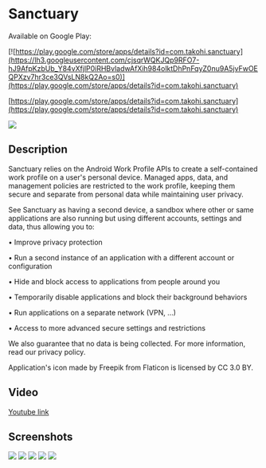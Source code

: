 # Sanctuary

Available on Google Play:

[![https://play.google.com/store/apps/details?id=com.takohi.sanctuary](https://lh3.googleusercontent.com/cjsqrWQKJQp9RFO7-hJ9AfpKzbUb_Y84vXfjlP0iRHBvladwAfXih984olktDhPnFqyZ0nu9A5jvFwOEQPXzv7hr3ce3QVsLN8kQ2Ao=s0)](https://play.google.com/store/apps/details?id=com.takohi.sanctuary)

[https://play.google.com/store/apps/details?id=com.takohi.sanctuary](https://play.google.com/store/apps/details?id=com.takohi.sanctuary)


![](https://play-lh.googleusercontent.com/R4xJ0Bala55Wwcl_BG4DGUst09sGY1FjBn7etD-kX_myViooEkiplMWIzAFPrpIoH9M=s360-rw)

## Description

Sanctuary relies on the Android Work Profile APIs to create a self-contained work profile on a user's personal device. Managed apps, data, and management policies are restricted to the work profile, keeping them secure and separate from personal data while maintaining user privacy.

See Sanctuary as having a second device, a sandbox where other or same applications are also running but using different accounts, settings and data, thus allowing you to:

• Improve privacy protection

• Run a second instance of an application with a different account or configuration

• Hide and block access to applications from people around you

• Temporarily disable applications and block their background behaviors

• Run applications on a separate network (VPN, …)

• Access to more advanced secure settings and restrictions

We also guarantee that no data is being collected. For more information, read our privacy policy.

Application's icon made by Freepik from Flaticon is licensed by CC 3.0 BY.

## Video

[Youtube link](https://www.youtube.com/watch?v=IxRD-0gVb0w)

## Screenshots

![](https://play-lh.googleusercontent.com/3Yy6lEPYFyRJ-RIxAgwlZTP5Uzc7q3JnHcW_vPFyaZph_kHexcpTiA4sa2KB7dSGujU=w1440-h620-rw) ![](https://play-lh.googleusercontent.com/RQ_F_Lt-6iF2fdCfqkhnzeP4YXV1OJyuEQO4BwbK0HMXaTUwAyAmFlOyyg5lWQ19vPw=w1440-h620-rw)  ![](https://play-lh.googleusercontent.com/7bzvtUxHT5bFiizuo_NOQ_ejU3lrCSVNVkJ5YsDuhAtooeCRjSs2NAP6VMrKkoGWZg=w1440-h620-rw)  ![](https://play-lh.googleusercontent.com/fv4b8-oJx1h9P7zqZ1FckV4toWyumqdpoa6CHOLlwvEJ6CoiTQlM1el982ALERDlRQ=w1440-h620-rw)  ![](https://play-lh.googleusercontent.com/rt4My9xkbYIyz6cwi4FVLM1aE_ntowolP-yNZViLH8zl5sbPtJ9H2S_KQJpMiV3d4w=w1440-h620-rw)